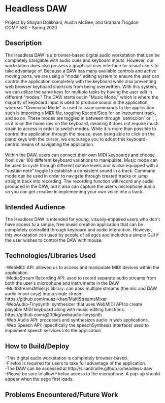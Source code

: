 <h1>Headless DAW</h1>

Project by Shayan Dolikhani, Austin McGee, and Graham Trogdon<br/>
COMP 580 - Spring 2020

<h2>Description</h2>
The Headless DAW is a browser-based digital audio workstation that can be completely navigable with audio cues and keyboard inputs. However, our workstation does also possess a graphical user interface for visual users to take advantage of. Because a DAW has many available controls and active moving parts, we are using a "modal" editing system to ensure the user can control the application completely with the keyboard while also preventing web browser keyboard shortcuts from being overwritten. With this system, we can utilize the same keys for multiple tasks by having the user edit in different "modes." The DAW starts out in "Music Mode," which is where the majority of keyboard input is used to produce sound in the application, whereas "Command Mode" is used to issue commands to the application such is importing a MIDI file, toggling Record/Stop for an instrument track, and so on. These modes are toggled in between through `semicolon` or `;`, as it is on the home row on the keyboard, meaning it does not require much strain to access in order to switch modes. While it is more than possible to control the application through the mouse, even being able to click on the piano keys with the cursor, we encourage you to adopt this keyboard-centric means of navigating the application.<br/>
<br/>
Within the DAW, users can connect their own MIDI keyboards and choose from over 100 different keyboard variations to manipulate. Music mode can be used to cycle through different octave levels and is also equipped with a "sustain note" toggle to establish a consistent sound in a track. Command mode can be used in order to navigate through created tracks or jump straight back into recording. The recording function will record any audio produced in the DAW, but it also can capture the user's microphone audio so you can get creative in implementing your own voice into a track.

<h2>Intended Audience</h2>
The Headless DAW is intended for young, visually-impaired users who don't have access to a simple, free music creation application that can be completely controlled through keyboard and audio interaction. However, this workstation can used by people of all ages and includes a simple GUI if the user wishes to control the DAW with mouse.

<h2>Technologies/Libraries Used</h2>
-WebMIDI API: allowed us to access and manipulate MIDI devices within the application.<br/>
-MediaStream Recording API: used to record separate audio streams from both the user's microphone and instruments in the DAW<br/>
-MultiStreamsMixer.js library: can pass multiple streams (the mic and DAW audio in our case) into a single stream.<br/>
      https://github.com/muaz-khan/MultiStreamsMixer<br/>
-WebAudio-Tinysynth: synthesizer that uses WebMIDI API to create playable MIDI keyboard along with music editing functions.<br/>
      https://github.com/g200kg/webaudio-tinysynth<br/>
-Web Audio API: processes and synthesizes audio in web applications.<br/>
-Web Speech API: (specifically the speechSynthesis interface) used to implement speech services into the application.<br/>



<h2>How to Build/Deploy</h2>
-This digital audio workstation is completely browser-based.<br/>
-Firefox is required for users to take full advantage of the application.<br/>
-The DAW can be accessed at http://silianbraille.github.io/headless-daw<br/>
-Please be sure to allow Firefox access to the microphone. A pop-up should appear when the page first loads.<br/>

<h2>Problems Encountered/Future Work</h2>
